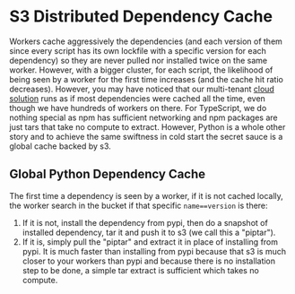 # S3 Distributed Dependency Cache

Workers cache aggressively the dependencies (and each version of them since every script has its own lockfile with a specific version for each dependency) so they are never pulled nor installed twice on the same worker. However, with a bigger cluster, for each script, the likelihood of being seen by a worker for the first time increases (and the cache hit ratio decreases). However, you may have noticed that our multi-tenant [cloud solution](https://app.windmill.dev) runs as if most dependencies were cached all the time, even though we have hundreds of workers on there. For TypeScript, we do nothing special as npm has sufficient networking and npm packages are just tars that take no compute to extract. However, Python is a whole other story and to achieve the same swiftness in cold start the secret sauce is a global cache backed by s3.

## Global Python Dependency Cache

The first time a dependency is seen by a worker, if it is not cached locally, the worker search in the bucket if that specific `name==version` is there:

1. If it is not, install the dependency from pypi, then do a snapshot of installed dependency, tar it and push it to s3 (we call this a "piptar").
2. If it is, simply pull the "piptar" and extract it in place of installing from pypi. It is much faster than installing from pypi because that s3 is much closer to your workers than pypi and because there is no installation step to be done, a simple tar extract is sufficient which takes no compute.
